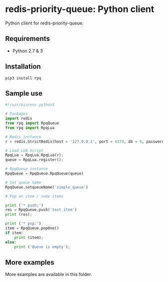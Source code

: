 # redis-priority-queue: Python client

Python client for redis-priority-queue.

## Requirements

 - Python 2.7 & 3

## Installation

```
pip3 install rpq
```

## Sample use

```python
#!/usr/bin/env python3

# Packages
import redis
from rpq import RpqQueue
from rpq import RpqLua

# Redis instance
r = redis.StrictRedis(host = '127.0.0.1', port = 6379, db = 0, password = '')

# Load LUA Script
RpqLua = RpqLua.RpqLua(r);
queue = RpqLua.register();

# RpqQueue instance
RpqQueue = RpqQueue.RpqQueue(queue)

# Set queue name
RpqQueue.setqueueName('simple_queue')

# Pop an item / some items

print ('* push:')
res = RpqQueue.push('test_item')
print (res);

print ('* pop:')
item = RpqQueue.popOne()
if item:
    print (item);
else:
    print ('Queue is empty');
```

## More examples

More examples are available in this folder.
